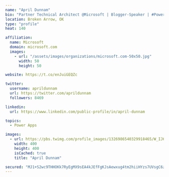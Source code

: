 ```yaml
---
name: "April Dunnam"
bio: "Partner Technical Architect @Microsoft | Blogger-Speaker | #PowerApps, #PowerAutomate, #Office365, #SharePoint | #WIT | #Karaoke Queen"
location: Broken Arrow, OK
type: "profile"
heat: 140

affiliation:
  name: Microsoft
  domain: microsoft.com
  images:
    - url: "/assets/images/organizations/microsoft.com-50x50.jpg"
      width: 50
      height: 50

website: https://t.co/enJuiGEQZc

twitter:
  username: aprildunnam
  url: https://twitter.com/aprildunnam
  followers: 8469

linkedin:
  url: https://www.linkedin.com/public-profile/in/april-dunnam

topics:
  - Power Apps

images:
  - url: https://pbs.twimg.com/profile_images/1326986540329918465/W_IJ6Ih2_400x400.jpg
    width: 400
    height: 400
    isCached: true
    title: "April Dunnam"

secured: "MJ1+S2wc9THHOKk7RyEgMX9sEA4kJEfFgKJsAewxug4tm2hiiHYzs7UVsgC6zepqRbLtXz4/3TWzA4ZI9okYfGEVGkMHXuPldCAmjZLlqfVzcJPY7YT6y/tmVa9jskuDd4zefH1RTTNvbZeiKb6VHcbI/RHDubSK+kctrRpri+eFrpnqi+7qsC/gfwzzz4vqETYbJIsmKmmUsjlYiUe+qim8mkZ2sEmL+Esr7/lFSQYH+6PBgYKhkUZkjR90vkAsXv2ZTQqGSmw1y+njDsp1kTZ2q01EfxZwJytYgKw6IKYBCT3+6zCsWpBn/XBpMvIoJmeSLdas81Txe+JBOIj8phfJzcauB7jz9WpzCh3CmNu99GUMrmj9pLzGLvZ4SDIgBfZ1I6HNAf3+yM19IoyZqEsi652E/A+qns3ZDg8RcUY=;i3IjQSLelPvvHWfWZpZQWQ=="
---
```


